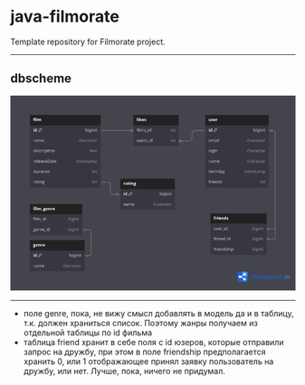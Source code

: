 # java-filmorate
Template repository for Filmorate project.
___
## dbscheme
![dbscheme.png](dbscheme.png)
___

* поле genre, пока, не вижу смысл добавлять в модель да и в таблицу, т.к. должен храниться список.
Поэтому жанры получаем из отдельной таблицы по id фильма
* таблица friend хранит в себе поля с id юзеров, которые отправили запрос на дружбу,
при этом в поле friendship предполагается хранить 0, или 1 отображающее принял заявку пользователь на дружбу, или нет.
Лучше, пока, ничего не придумал.